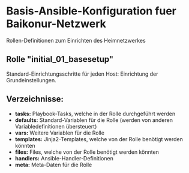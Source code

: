 # Basis-Ansible-Konfiguration fuer Baikonur-Netzwerk
Rollen-Definitionen zum Einrichten des Heimnetzwerkes

## Rolle "initial_01_basesetup"
Standard-Einrichtungsschritte für jeden Host: Einrichtung der Grundeinstellungen.

## Verzeichnisse:
* **tasks:** Playbook-Tasks, welche in der Rolle durchgeführt werden
* **defaults:** Standard-Variablen für die Rolle (werden von anderen Variabledefinitionen übersteuert)
* **vars:** Weitere Variablen für die Rolle
* **templates:** Jinja2-Templates, welche von der Rolle benötigt werden könnten
* **files:** Files, welche von der Rolle benötigt werden könnten
* **handlers:** Ansible-Handler-Definitionen
* **meta:** Meta-Daten für die Rolle